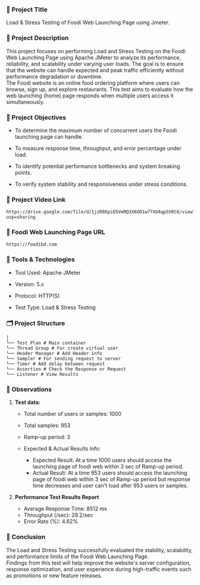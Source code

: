 ### 💼 Project Title

Load & Stress Testing of Foodi Web Launching Page using Jmeter.

### 📝 Project Description

This project focuses on performing Load and Stress Testing on the Foodi Web Launching Page using Apache JMeter to analyze its performance, reliability, and scalability under varying user loads. The goal is to ensure that the website can handle expected and peak traffic efficiently without performance degradation or downtime.  
The Foodi website is an online food ordering platform where users can browse, sign up, and explore restaurants. This test aims to evaluate how the web launching (home) page responds when multiple users access it simultaneously.


### 🎯 Project Objectives

- To determine the maximum number of concurrent users the Foodi launching page can handle.

- To measure response time, throughput, and error percentage under load.

- To identify potential performance bottlenecks and system breaking points.

- To verify system stability and responsiveness under stress conditions.

### 🎥 Project Video Link

```
https://drive.google.com/file/d/1jzR0XpiO5VeMQ3X6OO1w77XU4qpShRC6/view?usp=sharing
```

### 🔗 Foodi Web Launching Page URL

```
https://foodibd.com
```

### 🧰 Tools & Technologies

- Tool Used: Apache JMeter

- Version: 5.x

- Protocol: HTTP(S)

- Test Type: Load & Stress Testing

### 🗂️ Project Structure

```
│  
└── Test Plan # Main container  
└── Thread Group # For create virtual user  
└── Header Manager # Add Header info  
└── Sampler # For sending request to server  
└── Timer # Add delay between request  
└── Assertion # Check the Response or Request  
└── Listener # View Results
```

### 🔎 Observations

1. **Test data:**

    - Total number of users or samples: 1000
    - Total samples: 953
    - Ramp-up period: 3

    - Expected & Actual Results Info: 

        - Expected Result: At a time 1000 users should access the launching page of foodi web within 3 sec of Ramp-up period.
        - Actual Result: At a time 953 users should access the launching page of foodi web within 3 sec of Ramp-up period but response time decreases and user can't load after 953 users or samples.  

2. **Performance Test Results Report**

    - Average Response Time: 8512 ms
    - Throughput (/sec): 29.2/sec
    - Error Rate (%): 4.62%

### 🏁 Conclusion

The Load and Stress Testing successfully evaluated the stability, scalability, and performance limits of the Foodi Web Launching Page.  
Findings from this test will help improve the website's server configuration, response optimization, and user experience during high-traffic events such as promotions or new feature releases.

